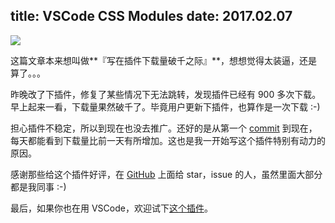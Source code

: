 title: VSCode CSS Modules
date: 2017.02.07
---

![](http://ol07x5ssf.bkt.clouddn.com/Screen%20Shot%202017-02-07%20at%2020.16.20.png)

这篇文章本来想叫做**『写在插件下载量破千之际』**，想想觉得太装逼，还是算了。。。

昨晚改了下插件，修复了某些情况下无法跳转，发现插件已经有 900 多次下载。早上起来一看，下载量果然破千了。毕竟用户更新下插件，也算作是一次下载 :-)

担心插件不稳定，所以到现在也没去推广。还好的是从第一个 [commit](https://github.com/clinyong/vscode-css-modules/commit/8c59837cbaa89e17b964a7f2c3fb6726968a24e0) 到现在，
每天都能看到下载量比前一天有所增加。这也是我一开始写这个插件特别有动力的原因。

感谢那些给这个插件好评，在 [GitHub](https://github.com/clinyong/vscode-css-modules) 上面给 star，issue 的人，虽然里面大部分都是我同事 :-)

最后，如果你也在用 VSCode，欢迎试下[这个插件](https://marketplace.visualstudio.com/items?itemName=clinyong.vscode-css-modules)。
